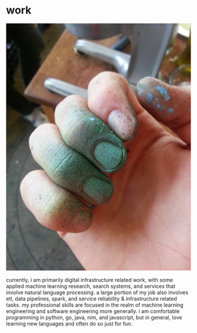 # work

<img src="resources/img/painted_hand.png"></img>

currently, i am primarily digital infrastructure related work, with some applied machine
learning research, search systems, and services that involve natural language
processing. a large portion of my job also involves etl, data pipelines, spark,
and service reliability & infrastructure related tasks. my professional skills
are focused in the realm of machine learning engineering and software engineering
more generally. i am comfortable programming in python, go, java, nim, and
javascript, but in general, love learning new languages and often do so just for fun.
